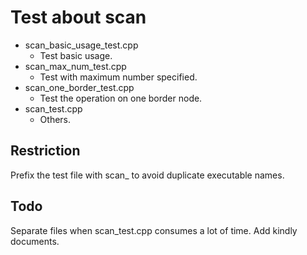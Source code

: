 # Test about scan

* scan_basic_usage_test.cpp
  * Test basic usage.
* scan_max_num_test.cpp
  * Test with maximum number specified.
* scan_one_border_test.cpp
  * Test the operation on one border node.
* scan_test.cpp
  * Others.

## Restriction

Prefix the test file with scan_ to avoid duplicate executable names.

## Todo

Separate files when scan_test.cpp consumes a lot of time.
Add kindly documents.

